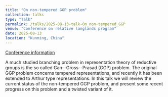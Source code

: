 ```yaml
---
title: "On non-tempered GGP problem"
collection: talks
type: "Talk"
permalink: /talks/2025-08-13-talk-On_non-tempered_GGP
venue: "Conference on relative langlands program"
date: 2025-08-13
location: "Kunming, China"
---
```


[Conference information](http://tianyuan.amss.ac.cn/ztyt/info/2025/145940.html)

A much studied branching problem in representation theory of reductive groups is the so called Gan--Gross--Prasad (GGP) problem. The original GGP problem concerns tempered representations, and recently it has been extended to Arthur type representations. In this talk we will review the current status of the non-tempered GGP problem, and present some recent progress on this problem and a twisted variant of it.
